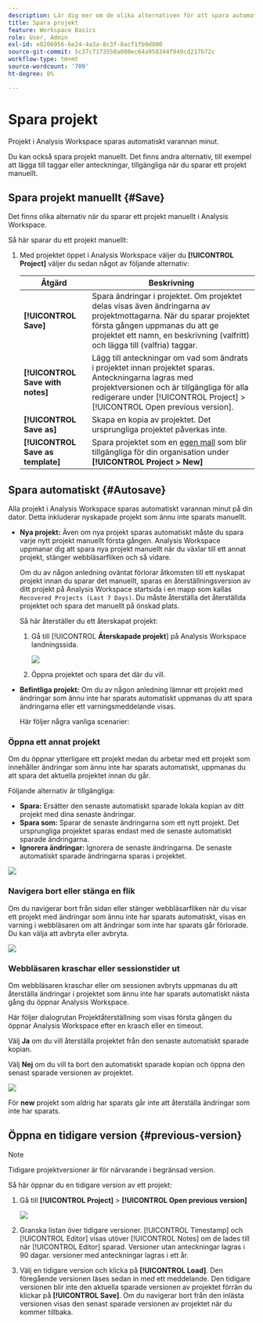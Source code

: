 ```yaml
---
description: Lär dig mer om de olika alternativen för att spara automatiskt, spara som, spara som mall och öppna tidigare versioner.
title: Spara projekt
feature: Workspace Basics
role: User, Admin
exl-id: e8206956-6e24-4a3a-8c3f-8acf1fb9d800
source-git-commit: 5c37c7173550a080ec64a958344f949cd217b72c
workflow-type: tm+mt
source-wordcount: '709'
ht-degree: 0%

---
```


# Spara projekt

Projekt i Analysis Workspace sparas automatiskt varannan minut.

Du kan också spara projekt manuellt. Det finns andra alternativ, till exempel att lägga till taggar eller anteckningar, tillgängliga när du sparar ett projekt manuellt.

## Spara projekt manuellt {#Save}

Det finns olika alternativ när du sparar ett projekt manuellt i Analysis Workspace.

Så här sparar du ett projekt manuellt:

1. Med projektet öppet i Analysis Workspace väljer du **[!UICONTROL Project]** väljer du sedan något av följande alternativ:

   | Åtgärd | Beskrivning |
   |---|---| 
   | **[!UICONTROL Save]** | Spara ändringar i projektet. Om projektet delas visas även ändringarna av projektmottagarna. När du sparar projektet första gången uppmanas du att ge projektet ett namn, en beskrivning (valfritt) och lägga till (valfria) taggar. |
   | **[!UICONTROL Save with notes]** | Lägg till anteckningar om vad som ändrats i projektet innan projektet sparas. Anteckningarna lagras med projektversionen och är tillgängliga för alla redigerare under [!UICONTROL Project] > [!UICONTROL Open previous version]. |
   | **[!UICONTROL Save as]** | Skapa en kopia av projektet. Det ursprungliga projektet påverkas inte. |
   | **[!UICONTROL Save as template]** | Spara projektet som en [egen mall](https://experienceleague.adobe.com/docs/analytics/analyze/analysis-workspace/build-workspace-project/starter-projects.html) som blir tillgängliga för din organisation under **[!UICONTROL Project > New]** |

## Spara automatiskt {#Autosave}

Alla projekt i Analysis Workspace sparas automatiskt varannan minut på din dator. Detta inkluderar nyskapade projekt som ännu inte sparats manuellt.

* **Nya projekt:** Även om nya projekt sparas automatiskt måste du spara varje nytt projekt manuellt första gången. Analysis Workspace uppmanar dig att spara nya projekt manuellt när du växlar till ett annat projekt, stänger webbläsarfliken och så vidare.

   Om du av någon anledning oväntat förlorar åtkomsten till ett nyskapat projekt innan du sparar det manuellt, sparas en återställningsversion av ditt projekt på Analysis Workspace startsida i en mapp som kallas `Recovered Projects (Last 7 Days)`. Du måste återställa det återställda projektet och spara det manuellt på önskad plats.

   Så här återställer du ett återskapat projekt:

   1. Gå till [!UICONTROL **Återskapade projekt**] på Analysis Workspace landningssida.

      ![](assets/recovered-folder.png)

   1. Öppna projektet och spara det där du vill.

* **Befintliga projekt:** Om du av någon anledning lämnar ett projekt med ändringar som ännu inte har sparats automatiskt uppmanas du att spara ändringarna eller ett varningsmeddelande visas.

   Här följer några vanliga scenarier:

### Öppna ett annat projekt

Om du öppnar ytterligare ett projekt medan du arbetar med ett projekt som innehåller ändringar som ännu inte har sparats automatiskt, uppmanas du att spara det aktuella projektet innan du går.

Följande alternativ är tillgängliga:

* **Spara:** Ersätter den senaste automatiskt sparade lokala kopian av ditt projekt med dina senaste ändringar.
* **Spara som:** Sparar de senaste ändringarna som ett nytt projekt. Det ursprungliga projektet sparas endast med de senaste automatiskt sparade ändringarna.
* **Ignorera ändringar:** Ignorera de senaste ändringarna. De senaste automatiskt sparade ändringarna sparas i projektet.

![](assets/existing-save.png)

### Navigera bort eller stänga en flik

Om du navigerar bort från sidan eller stänger webbläsarfliken när du visar ett projekt med ändringar som ännu inte har sparats automatiskt, visas en varning i webbläsaren om att ändringar som inte har sparats går förlorade. Du kan välja att avbryta eller avbryta.

![](assets/browser-image.png)

### Webbläsaren kraschar eller sessionstider ut

Om webbläsaren kraschar eller om sessionen avbryts uppmanas du att återställa ändringar i projektet som ännu inte har sparats automatiskt nästa gång du öppnar Analysis Workspace.

Här följer dialogrutan Projektåterställning som visas första gången du öppnar Analysis Workspace efter en krasch eller en timeout.

Välj **Ja** om du vill återställa projektet från den senaste automatiskt sparade kopian.

Välj **Nej** om du vill ta bort den automatiskt sparade kopian och öppna den senast sparade versionen av projektet.

![](assets/project-recovery.png)

För **new** projekt som aldrig har sparats går inte att återställa ändringar som inte har sparats.

## Öppna en tidigare version {#previous-version}

>[!NOTE]
>
>Tidigare projektversioner är för närvarande i begränsad version.

Så här öppnar du en tidigare version av ett projekt:

1. Gå till **[!UICONTROL Project]** > **[!UICONTROL Open previous version]**

   ![](assets/previous-versions.png)

1. Granska listan över tidigare versioner.
   [!UICONTROL Timestamp] och [!UICONTROL Editor] visas utöver [!UICONTROL Notes] om de lades till när [!UICONTROL Editor] sparad. Versioner utan anteckningar lagras i 90 dagar. versioner med anteckningar lagras i ett år.
1. Välj en tidigare version och klicka på **[!UICONTROL Load]**.
Den föregående versionen läses sedan in med ett meddelande. Den tidigare versionen blir inte den aktuella sparade versionen av projektet förrän du klickar på **[!UICONTROL Save]**. Om du navigerar bort från den inlästa versionen visas den senast sparade versionen av projektet när du kommer tillbaka.
